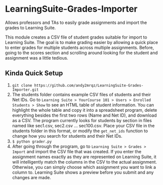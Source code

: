 # LearningSuite-Grades-Importer
Allows professors and TAs to easily grade assignments and import the grades to Learning Suite.

This module creates a CSV file of student grades suitable for import to Learning Suite.
The goal is to make grading easier by allowing a quick place to enter grades
for multiple students across multiple assignments.  Before, going to the scores
section and scrolling around looking for the student and assignment was a
little tedious.

## Kinda Quick Setup
1. `git clone https://github.com/andy2mrqz/LearningSuite-Grades-Importer.git`
2. The students folder contains example CSV files of students and their Net IDs.  Go to
`Learning Suite > YourCourse 101 > Users > Enrolled Students > Show` to see an HTML table of student information.
You can highlight the whole table and copy it into a spreadsheet program, delete everything besides the first
two rows (Name and Net ID), and download as a CSV. The program currently looks for students by section in files
named like sec1.csv, sec2.csv ... sec100.csv. Place your CSV file in the students folder in this format, or modify
the `get_net_ids` function to change how you search for students and their Net IDs.
3. `$ python grader.py`
4. After going through the program, go to `Learning Suite > Grades > Import`
and import the CSV file that was created.  If you enter the assignment
names exactly as they are represented on Learning Suite, it will
intelligently match the columns in the CSV to the actual assignment.
Otherwise, you can simply choose which assignment you want to link a
column to.  Learning Suite shows a preview before you submit and any
changes are made.
